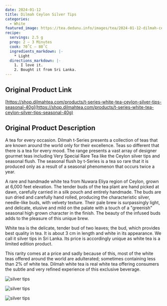 ```yaml
---
date: 2024-01-12
title: Dilmah Ceylon Silver Tips 
categories:
  - White
featured_image: https://tea.dedunu.info/images/tea/2024-01-12-dilmah-ceylon-silver-tips-1.jpg
recipe:
  servings: 2.5 g
  prep: 2 – 3 Minutes
  cook: 70˚C – 80˚C
  ingredients_markdown: |-
    * Light
  directions_markdown: |-
    1. I love it.
    2. Bought it from Sri Lanka. 
---
```


## Original Product Link

[https://shop.dilmahtea.com/products/t-series-white-tea-ceylon-silver-tips-seasonal-40g](https://shop.dilmahtea.com/products/t-series-white-tea-ceylon-silver-tips-seasonal-40g)

## Original Product Description

A tea for every occasion. Dilmah t-Series presents a collection of teas that are known around the world only for their excellence. Teas so different that there is a tea for every mood. The range presents a vast array of designer gourmet teas including Very Special Rare Tea like the Ceylon silver tips and seasonal flush. The seasonal flush by t-Series is a tea so rare that it is produced only as a result of a seasonal phenomenon that occurs twice a year.

A rare and handmade white tea from Nuwara Eliya region of Ceylon, grown at 6,000 feet elevation. The tender buds of the tea plant are hand picked at dawn, carefully carried in a silk pouch and entirely handmade. The buds are sun dried and carefully hand rolled, producing the characteristic silver, needle-like buds, with velvety texture. Their pale brew is surpassingly light, and delicate, elusive and mild on the palate with a touch of a "greenish" seasonal high grown character in the finish. The beauty of the infused buds adds to the pleasure of this unique brew.

White tea is the delicate, tender bud of two leaves; the bud, which provides best quality in tea. It is about 3 cm in length and white in its appearance. We call it silver tips in Sri Lanka. Its price is accordingly unique as white tea is a limited edition product.

This rarity comes at a price and sadly because of this, most of the white teas offered around the world are adulterated; sometimes containing less than 2% of white tea. Dilmah white tea is real white tea offering consumers the subtle and very refined experience of this exclusive beverage.

![silver tips](https://tea.dedunu.info/images/tea/2024-01-12-dilmah-ceylon-silver-tips-2.PNG)

![silver tips](https://tea.dedunu.info/images/tea/2024-01-12-dilmah-ceylon-silver-tips-3.jpeg)

![silver tips](https://tea.dedunu.info/images/tea/2024-01-12-dilmah-ceylon-silver-tips-4.jpeg)

